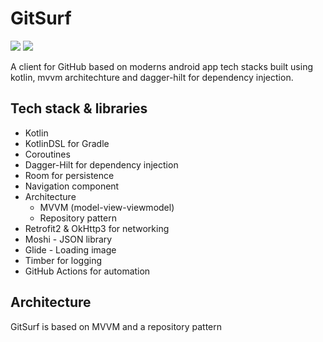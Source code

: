 # GitSurf

![](https://github.com/actions/pushpalroy/workflows/.github/workflows/android-feature.yml/badge.svg) ![](https://github.com/actions/pushpalroy/workflows/.github/workflows/android-master.yml/badge.svg)

A client for GitHub based on moderns android app tech stacks built using kotlin, mvvm architechture and dagger-hilt for dependency injection.

## Tech stack & libraries

- Kotlin
- KotlinDSL for Gradle
- Coroutines
- Dagger-Hilt for dependency injection
- Room for persistence
- Navigation component
- Architecture
  - MVVM (model-view-viewmodel)
  - Repository pattern
- Retrofit2 & OkHttp3 for networking
- Moshi - JSON library
- Glide - Loading image
- Timber for logging
- GitHub Actions for automation


## Architecture
GitSurf is based on MVVM and a repository pattern
